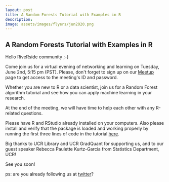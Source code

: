 ```yaml
---
layout: post
title: A Random Forests Tutorial with Examples in R
description: 
image: assets/images/flyers/jun2020.png
---
```


## A Random Forests Tutorial with Examples in R

Hello RiveRside community ;-)

Come join us for a virtual evening of networking and learning on Tuesday, June 2nd, 5:15 pm (PST). Please, don't forget to sign up on our [Meetup](https://www.meetup.com/rladies-riverside/events/270746911/) page to get access to the meeting's ID and password.

Whether you are new to R or a data scientist, join us for a Random Forest algorithm tutorial and see how you can apply machine learning in your research.

At the end of the meeting, we will have time to help each other with any R-related questions.

Please have R and RStudio already installed on your computers. Also please install and verify that the package is loaded and working properly by running the first three lines of code in the tutorial [here](https://rladies.github.io/riverside/2020/05/20/packages.html).

Big thanks to UCR Library and UCR GradQuant for supporting us, and to our guest speaker Rebecca Paulette Kurtz-Garcia from Statistics Department, UCR!

See you soon!

ps: are you already following us at [twitter](https://twitter.com/RLadiesRiversd)?